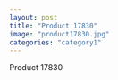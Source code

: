 ```yaml
---
layout: post
title: "Product 17830"
image: "product17830.jpg"
categories: "category1"
---
```

Product 17830
